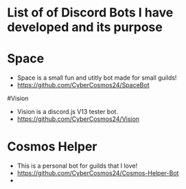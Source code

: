 # List of of Discord Bots I have developed and its purpose


# Space 
- Space is a small fun and utitly bot made for small guilds! 
- https://github.com/CyberCosmos24/SpaceBot

 #Vision 
- Vision is a discord.js V13 tester bot. 
- https://github.com/CyberCosmos24/Vision

# Cosmos Helper 
- This is a personal bot for guilds that I love!
- https://github.com/CyberCosmos24/Cosmos-Helper-Bot
- 

